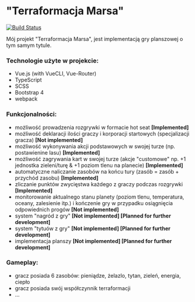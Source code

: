# "Terraformacja Marsa"

[![Build Status](https://travis-ci.com/Ventrae/TerraformacjaMarsa.svg?branch=master)](https://travis-ci.com/Ventrae/TerraformacjaMarsa.svg?branch=master)

Mój projekt "Terraformacja Marsa", jest implementacją gry planszowej o tym samym tytule.


### Technologie użyte w projekcie:
 - Vue.js (with VueCLI, Vue-Router)
 - TypeScript
 - SCSS
 - Bootstrap 4
 - webpack

### Funkcjonalności:
 - możliwość prowadzenia rozgrywki w formacie hot seat
  **[Implemented]**
 - możliwość deklaracji ilości graczy i korporacji startowych (specjalizacji gracza)
  **[Not implemented]**
 - możliwość wykonywania akcji podstawowych w swojej turze (np. postawienine lasu)
  **[Implemented]**
 - możliwość zagrywania kart w swojej turze (akcje "customowe" np. +1 jednostka zieleni/turę & +1 poziom tlenu na planecie)
  **[Implemented]**
 - automatyczne naliczanie zasobów na końcu tury (zasób = zasób + przychód zasobu)
  **[Implemented]**
 - zliczanie punktów zwycięstwa każdego z graczy podczas rozgrywki
  **[Implemented]**
 - monitorowanie aktualnego stanu planety (poziom tlenu, temperatura, oceany, zalesienie itp.) i kończenie gry w przypadku osiągnięcia odpowiednich progów
  **[Not implemented]**
 - system "nagród z gry"
  **[Not implemented] [Planned for further development]**
 - system "tytuów z gry"
  **[Not implemented] [Planned for further development]**
 - implementacja planszy
  **[Not implemented] [Planned for further development]**

### Gameplay:
- gracz posiada 6 zasobów: pieniądze, żelazlo, tytan, zieleń, energia, ciepło
- gracz posiada swój współczynnik terraformacji
- ...

